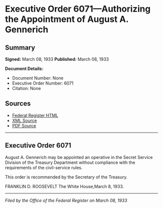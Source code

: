 # Executive Order 6071—Authorizing the Appointment of August A. Gennerich

## Summary

**Signed:** March 08, 1933
**Published:** March 08, 1933

**Document Details:**
- Document Number: None
- Executive Order Number: 6071
- Citation: None

## Sources
- [Federal Register HTML](https://www.presidency.ucsb.edu/documents/executive-order-6071-authorizing-the-appointment-august-gennerich)
- [XML Source](None)
- [PDF Source](None)

---

## Executive Order 6071

August A. Gennerich may be appointed an operative in the Secret Service Division of the Treasury Department without compliance with the requirements of the civil-service rules.

This order is recommended by the Secretary of the Treasury.

FRANKLIN D. ROOSEVELT
The White House,March 8, 1933.

---

*Filed by the Office of the Federal Register on March 08, 1933*

